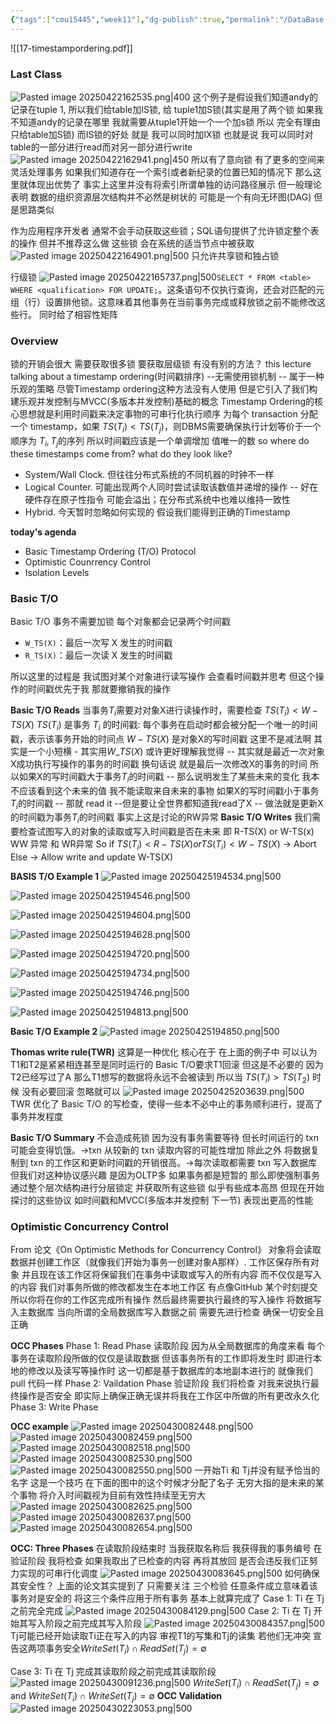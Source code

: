```yaml
---
{"tags":["cmu15445","week11"],"dg-publish":true,"permalink":"/DataBase Systems/CMU 15-445：Database Systems/Lecture 17 Timestamp Ordering Concurrency Control/","dgPassFrontmatter":true,"noteIcon":"","created":"2025-04-19T16:13:11.416+08:00","updated":"2025-04-30T22:31:25.935+08:00"}
---
```


![[17-timestampordering.pdf]]

### Last Class
![Pasted image 20250422162535.png|400](/img/user/accessory/Pasted%20image%2020250422162535.png)
这个例子是假设我们知道andy的记录在tuple 1, 所以我们给table加IS锁, 给 tuple1加S锁(其实是用了两个锁 如果我不知道andy的记录在哪里 我就需要从tuple1开始一个一个加s锁 所以 完全有理由只给table加S锁)
而IS锁的好处 就是 我可以同时加IX锁 也就是说 我可以同时对table的一部分进行read而对另一部分进行write
![Pasted image 20250422162941.png|450](/img/user/accessory/Pasted%20image%2020250422162941.png)
所以有了意向锁 有了更多的空间来灵活处理事务 如果我们知道存在一个索引或者新纪录的位置已知的情况下 那么这里就体现出优势了
事实上这里并没有将索引所谓单独的访问路径展示 但一般理论表明 数据的组织资源层次结构并不必然是树状的 可能是一个有向无环图(DAG) 但是思路类似

作为应用程序开发者 通常不会手动获取这些锁；SQL语句提供了允许锁定整个表的操作 但并不推荐这么做 这些锁 会在系统的适当节点中被获取
![Pasted image 20250422164901.png|500](/img/user/accessory/Pasted%20image%2020250422164901.png)
只允许共享锁和独占锁

行级锁
![Pasted image 20250422165737.png|500](/img/user/accessory/Pasted%20image%2020250422165737.png)`SELECT * FROM <table> WHERE <qualification> FOR UPDATE;`。这条语句不仅执行查询，还会对匹配的元组（行）设置排他锁。这意味着其他事务在当前事务完成或释放锁之前不能修改这些行。
同时给了相容性矩阵

### Overview
锁的开销会很大 需要获取很多锁 要获取层级锁 有没有别的方法？ this lecture talking about a timestamp ordering(时间戳排序) --无需使用锁机制 -- 属于一种乐观的策略
尽管Timestamp ordering这种方法没有人使用 但是它引入了我们构建乐观并发控制与MVCC(多版本并发控制)基础的概念
Timestamp Ordering的核心思想就是利用时间戳来决定事物的可串行化执行顺序 为每个 transaction 分配一个 timestamp，如果 $TS(T_i)<TS(T_j)$，则DBMS需要确保执行计划等价于一个顺序为 $T_i,T_j$的序列
所以时间戳应该是一个单调增加 值唯一的数  so where do these timestamps come from? what do they look like? 
- System/Wall Clock.  但往往分布式系统的不同机器的时钟不一样
- Logical Counter. 可能出现两个人同时尝试读取该数值并递增的操作 -- 好在硬件存在原子性指令  可能会溢出；在分布式系统中也难以维持一致性
- Hybrid.
今天暂时忽略如何实现的 假设我们能得到正确的Timestamp

**today's agenda**
- Basic Timestamp Ordering (T/O) Protocol
- Optimistic Counrrency Control
- Isolation Levels

### Basic T/O
Basic T/O 事务不需要加锁
每个对象都会记录两个时间戳
- `W_TS(X)`：最后一次写 X 发生的时间戳
- `R_TS(X)`：最后一次读 X 发生的时间戳

所以这里的过程是 我试图对某个对象进行读写操作 会查看时间戳并思考 但这个操作的时间戳优先于我 那就要撤销我的操作

**Basic T/O Reads**
当事务$T_i$需要对对象X进行读操作时，需要检查 $TS(T_i)<W-TS(X)$
$TS(T_i)$ 是事务 $T_i$ 的时间戳: 每个事务在启动时都会被分配一个唯一的时间戳，表示该事务开始的时间点
$W-TS(X)$ 是对象X的写时间戳 这里不是减法啊 其实是一个小短横 - 其实用$W\_TS(X)$ 或许更好理解我觉得 -- 其实就是最近一次对象X成功执行写操作的事务的时间戳 换句话说 就是最后一次修改X的事务的时间
所以如果X的写时间戳大于事务$T_i$的时间戳 -- 那么说明发生了某些未来的变化 我本不应该看到这个未来的值 我不能读取来自未来的事物
如果X的写时间戳小于事务$T_i$的时间戳 -- 那就 read it --但是要让全世界都知道我read了X -- 做法就是更新X的时间戳为事务$T_i$的时间戳
事实上这是讨论的RW异常
**Basic T/O Writes**
我们需要检查试图写入的对象的读取或写入时间戳是否在未来 即 R-TS(X) or W-TS(x)
WW 异常 和 WR异常
So if $TS(T_i)<R-TS(X) or TS(T_i)<W-TS(X)$ -> Abort
Else -> Allow write and update W-TS(X)

**BASIS T/O Example 1**
![Pasted image 20250425194534.png|500](/img/user/accessory/Pasted%20image%2020250425194534.png)

![Pasted image 20250425194546.png|500](/img/user/accessory/Pasted%20image%2020250425194546.png)

![Pasted image 20250425194604.png|500](/img/user/accessory/Pasted%20image%2020250425194604.png)

![Pasted image 20250425194628.png|500](/img/user/accessory/Pasted%20image%2020250425194628.png)

![Pasted image 20250425194720.png|500](/img/user/accessory/Pasted%20image%2020250425194720.png)

![Pasted image 20250425194734.png|500](/img/user/accessory/Pasted%20image%2020250425194734.png)

![Pasted image 20250425194746.png|500](/img/user/accessory/Pasted%20image%2020250425194746.png)

![Pasted image 20250425194813.png|500](/img/user/accessory/Pasted%20image%2020250425194813.png)

**Basic T/O Example 2**
![Pasted image 20250425194850.png|500](/img/user/accessory/Pasted%20image%2020250425194850.png)

**Thomas write rule(TWR)**
这算是一种优化 核心在于 在上面的例子中 可以认为T1和T2是紧紧相连甚至是同时运行的 Basic T/O要求T1回滚 但这是不必要的 因为T2已经写过了A 那么T1想写的数据将永远不会被读到
所以当 $TS(T_i)>TS(T_2)$ 时候 没有必要回滚 忽略就可以
![Pasted image 20250425203639.png|500](/img/user/accessory/Pasted%20image%2020250425203639.png)
TWR 优化了 Basic T/O 的写检查，使得一些本不必中止的事务顺利进行，提高了事务并发程度

**Basic T/O Summary**
不会造成死锁 因为没有事务需要等待
但长时间运行的 txn 可能会变得饥饿。→txn 从较新的 txn 读取内容的可能性增加
除此之外 将数据复制到 txn 的工作区和更新时间戳的开销很高。→每次读取都需要 txn 写入数据库
但我们对这种协议感兴趣 是因为OLTP多 如果事务都是短暂的 那么即使强制事务通过整个层次结构进行分层锁定 并获取所有这些锁 似乎有些成本高昂 但现在开始探讨的这些协议 如时间戳和MVCC(多版本并发控制 下一节) 表现出更高的性能

### Optimistic Concurrency Control
From 论文《On Optimistic Methods for Concurrency Control》
对象将会读取数据并创建工作区（就像我们开始为事务一创建对象A那样）. 工作区保存所有对象 并且现在该工作区将保留我们在事务中读取或写入的所有内容 而不仅仅是写入的内容
我们对事务所做的修改都发生在本地工作区 有点像GitHub 某个时刻提交 所以你将在你的工作区完成所有操作 然后最终需要执行最终的写入操作 将数据写入主数据库 当向所谓的全局数据库写入数据之前 需要先进行检查 确保一切安全且正确

**OCC Phases**
Phase 1: Read Phase
读取阶段 因为从全局数据库的角度来看 每个事务在读取阶段所做的仅仅是读取数据 但该事务所有的工作即将发生时 即进行本地的修改以及读写等操作时 这一切都是基于数据库的本地副本进行的  就像我们pull 代码一样
Phase 2: Vaildation Phase
验证阶段 我们将检查 对我来说执行最终操作是否安全 即实际上确保正确无误并将我在工作区中所做的所有更改永久化
Phase 3: Write Phase

**OCC example**
![Pasted image 20250430082448.png|500](/img/user/accessory/Pasted%20image%2020250430082448.png)
![Pasted image 20250430082459.png|500](/img/user/accessory/Pasted%20image%2020250430082459.png)
![Pasted image 20250430082518.png|500](/img/user/accessory/Pasted%20image%2020250430082518.png)
![Pasted image 20250430082530.png|500](/img/user/accessory/Pasted%20image%2020250430082530.png)
![Pasted image 20250430082550.png|500](/img/user/accessory/Pasted%20image%2020250430082550.png)
一开始Ti 和 Tj并没有赋予恰当的名字 这是一个技巧 在下面的图中的这个时候才分配了名子
无穷大指的是未来的某个事物 将介入时间戳视为目前有效性持续至无穷大
![Pasted image 20250430082625.png|500](/img/user/accessory/Pasted%20image%2020250430082625.png)
![Pasted image 20250430082637.png|500](/img/user/accessory/Pasted%20image%2020250430082637.png)
![Pasted image 20250430082654.png|500](/img/user/accessory/Pasted%20image%2020250430082654.png)

**OCC: Three Phases**
在读取阶段结束时 当我获取名称后 我获得我的事务编号
在验证阶段 我将检查 如果我取出了已检查的内容 再将其放回 是否会违反我们正努力实现的可串行化调度
![Pasted image 20250430083645.png|500](/img/user/accessory/Pasted%20image%2020250430083645.png)
如何确保其安全性？
上面的论文其实提到了 只需要关注 三个检验
任意条件成立意味着该事务对是安全的 将这三个条件应用于所有事务 基本上就算完成了
Case 1: Ti 在 Tj 之前完全完成
![Pasted image 20250430084129.png|500](/img/user/accessory/Pasted%20image%2020250430084129.png)
Case 2: Ti 在 Tj 开始其写入阶段之前完成其写入阶段
![Pasted image 20250430084357.png|500](/img/user/accessory/Pasted%20image%2020250430084357.png)
Tj可能已经开始读取Ti正在写入的内容 审视T1的写集和Tj的读集 若他们无冲突 宣告这两项事务安全$WriteSet(T_i) \cap ReadSet(T_j) = \emptyset$ 

Case 3: Ti 在 Tj 完成其读取阶段之前完成其读取阶段
![Pasted image 20250430091236.png|500](/img/user/accessory/Pasted%20image%2020250430091236.png)
$WriteSet(T_i) \cap ReadSet(T_j) = \emptyset$ and $WriteSet(T_i) \cap WriteSet(T_j) = \emptyset$
**OCC Validation**
![Pasted image 20250430223053.png|500](/img/user/accessory/Pasted%20image%2020250430223053.png)


